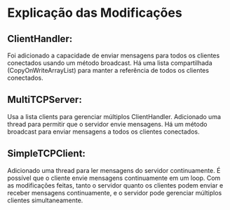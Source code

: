 # Explicação das Modificações

## ClientHandler:
Foi adicionado a capacidade de enviar mensagens para todos os clientes conectados usando um método broadcast.
Há uma lista compartilhada (CopyOnWriteArrayList) para manter a referência de todos os clientes conectados.

## MultiTCPServer:
Usa a lista clients para gerenciar múltiplos ClientHandler.
Adicionado uma thread para permitir que o servidor envie mensagens.
Há um método broadcast para enviar mensagens a todos os clientes conectados.

## SimpleTCPClient:
Adicionado uma thread para ler mensagens do servidor continuamente.
É possível que o cliente envie mensagens continuamente em um loop.
Com as modificações feitas, tanto o servidor quanto os clientes podem enviar e receber mensagens continuamente, e o servidor pode gerenciar múltiplos clientes simultaneamente.
